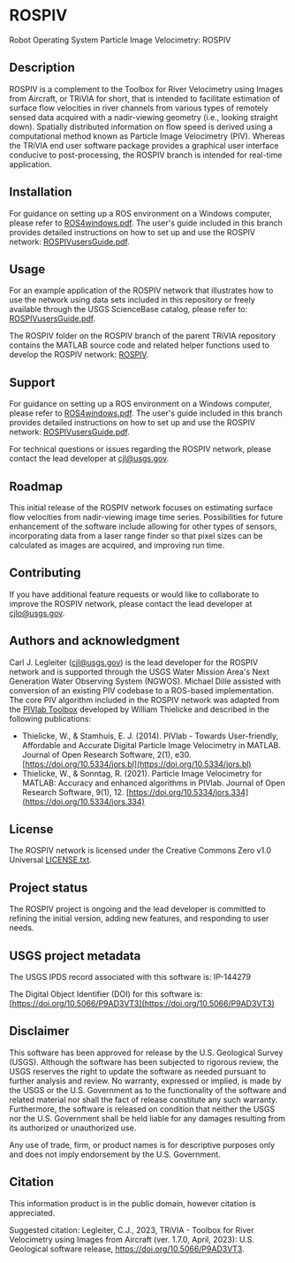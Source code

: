 # ROSPIV
Robot Operating System Particle Image Velocimetry: ROSPIV

## Description
ROSPIV is a complement to the Toolbox for River Velocimetry using Images from Aircraft, or TRiVIA for short, that is intended to facilitate estimation of surface flow velocities in river channels from various types of remotely sensed data acquired with a nadir-viewing geometry (i.e., looking straight down). Spatially distributed information on flow speed is derived using a computational method known as Particle Image Velocimetry (PIV). Whereas the TRiVIA end user software package provides a graphical user interface conducive to post-processing, the ROSPIV branch is intended for real-time application.

## Installation
For guidance on setting up a ROS environment on a Windows computer, please refer to [ROS4windows.pdf](https://code.usgs.gov/wma/osd/trivia/-/blob/ROSPIV/ROSPIV/ROS4windows.pdf). The user's guide included in this branch provides detailed instructions on how to set up and use the ROSPIV network: [ROSPIVusersGuide.pdf](https://code.usgs.gov/wma/osd/trivia/-/blob/ROSPIV/ROSPIV/ROSPIVusersGuide.pdf).

## Usage
For an example application of the ROSPIV network that illustrates how to use the network using data sets included in this repository or freely available through the USGS ScienceBase catalog, please refer to: [ROSPIVusersGuide.pdf](https://code.usgs.gov/wma/osd/trivia/-/blob/ROSPIV/ROSPIV/ROSPIVusersGuide.pdf).

The ROSPIV folder on the ROSPIV branch of the parent TRiVIA repository contains the MATLAB source code and related helper functions used to develop the ROSPIV network: [ROSPIV](https://code.usgs.gov/wma/osd/trivia/-/tree/ROSPIV/ROSPIV). 

## Support
For guidance on setting up a ROS environment on a Windows computer, please refer to [ROS4windows.pdf](https://code.usgs.gov/wma/osd/trivia/-/blob/ROSPIV/ROSPIV/ROS4windows.pdf). The user's guide included in this branch provides detailed instructions on how to set up and use the ROSPIV network: [ROSPIVusersGuide.pdf](https://code.usgs.gov/wma/osd/trivia/-/blob/ROSPIV/ROSPIV/ROSPIVusersGuide.pdf).

For technical questions or issues regarding the ROSPIV network, please contact the lead developer at [cjl@usgs.gov](mailto:cjl@usgs.gov).

## Roadmap
This initial release of the ROSPIV network focuses on estimating surface flow velocities from nadir-viewing image time series. Possibilities for future enhancement of the software include allowing for other types of sensors, incorporating data from a laser range finder so that pixel sizes can be calculated as images are acquired, and improving run time.

## Contributing
If you have additional feature requests or would like to collaborate to improve the ROSPIV network, please contact the lead developer at [cjlo@usgs.gov](mailto:cjl@usgs.gov).

## Authors and acknowledgment
Carl J. Legleiter ([cjl@usgs.gov](mailto:cjl@usgs.gov)) is the lead developer for the ROSPIV network and is supported through the USGS Water Mission Area's Next Generation Water Observing System (NGWOS). Michael Dille assisted with conversion of an existing PIV codebase to a ROS-based implementation. The core PIV algorithm included in the ROSPIV network was adapted from the [PIVlab Toolbox](https://github.com/Shrediquette/PIVlab) developed by William Thielicke and described in the following publications:
- Thielicke, W., & Stamhuis, E. J. (2014). PIVlab - Towards User-friendly, Affordable and Accurate Digital Particle Image Velocimetry in MATLAB. Journal of Open Research Software, 2(1), e30. [https://doi.org/10.5334/jors.bl](https://doi.org/10.5334/jors.bl)
- Thielicke, W., & Sonntag, R. (2021). Particle Image Velocimetry for MATLAB: Accuracy and enhanced algorithms in PIVlab. Journal of Open Research Software, 9(1), 12. [https://doi.org/10.5334/jors.334](https://doi.org/10.5334/jors.334)

## License
The ROSPIV network is licensed under the Creative Commons Zero v1.0 Universal [LICENSE.txt](https://code.usgs.gov/wma/osd/trivia/-/blob/ROSPIV/ROSPIV/LICENSE.txt). 

## Project status
The ROSPIV project is ongoing and the lead developer is committed to refining the initial version, adding new features, and responding to user needs.

## USGS project metadata
The USGS IPDS record associated with this software is: IP-144279

The Digital Object Identifier (DOI) for this software is: [https://doi.org/10.5066/P9AD3VT3](https://doi.org/10.5066/P9AD3VT3)

## Disclaimer
This software has been approved for release by the U.S. Geological Survey (USGS). Although the software has been subjected to rigorous review, the USGS reserves the right to update the software as needed pursuant to further analysis and review. No warranty, expressed or implied, is made by the USGS or the U.S. Government as to the functionality of the software and related material nor shall the fact of release constitute any such warranty. Furthermore, the software is released on condition that neither the USGS nor the U.S. Government shall be held liable for any damages resulting from its authorized or unauthorized use.

Any use of trade, firm, or product names is for descriptive purposes only and does not imply endorsement by the U.S. Government.

## Citation
This information product is in the public domain, however citation is appreciated.

Suggested citation:
Legleiter, C.J., 2023, TRiVIA - Toolbox for River Velocimetry using Images from Aircraft (ver. 1.7.0, April, 2023): U.S. Geological software release, https://doi.org/10.5066/P9AD3VT3.